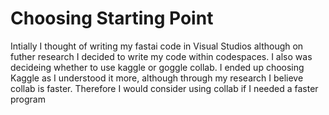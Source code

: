 # Choosing Starting Point  
Intially I thought of writing my fastai code in Visual Studios although on futher research I decided to write my code within codespaces. I also was decideing whether to use kaggle or goggle collab. I ended up choosing Kaggle as I understood it more, although through my research I believe collab is faster. Therefore I would consider using collab if I needed a faster program 
